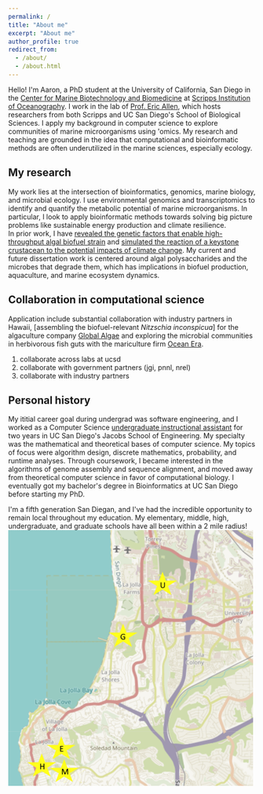 ```yaml
---
permalink: /
title: "About me"
excerpt: "About me"
author_profile: true
redirect_from: 
  - /about/
  - /about.html
---
```


Hello! I'm Aaron, a PhD student at the University of California, San Diego in the [Center for Marine Biotechnology and Biomedicine](https://scripps.ucsd.edu/cmbb) at [Scripps Institution of Oceanography](https://scripps.ucsd.edu/). I work in the lab of [Prof. Eric Allen](https://eallen.scrippsprofiles.ucsd.edu/), which hosts researchers from both Scripps and UC San Diego's School of Biological Sciences. I apply my background in computer science to explore communities of marine microorganisms using 'omics. My research and teaching are grounded in the idea that computational and bioinformatic methods are often underutilized in the marine sciences, especially ecology. 

My research
------
My work lies at the intersection of bioinformatics, genomics, marine biology, and microbial ecology. 
I use environmental genomics and transcriptomics to identify and quantify the metabolic potential of marine microorganisms. In particular,
I look to apply bioinformatic methods towards solving big picture problems like sustainable energy production and climate resilience.  
In prior work, I have [revealed the genetic factors that enable high-throughput algal biofuel strain](/publications/AlgaeGenome2021) and
[simulated the reaction of a keystone crustacean to the potential impacts of climate change](/publications/DaphniaPulicaria2022). 
My current and future dissertation work is centered around algal polysaccharides and the microbes that degrade them, which has implications in
biofuel production, aquaculture, and marine ecosystem dynamics.  

Collaboration in computational science
----
Application include substantial collaboration with industry partners in Hawaii, [assembling the biofuel-relevant <i>Nitzschia inconspicua</i>] for the algaculture company [Global Algae](https://www.globalgae.com/) and exploring the microbial communities in herbivorous fish guts with the mariculture firm [Ocean Era](http://ocean-era.com/). 

1. collaborate across labs at ucsd
2. collaborate with government partners (jgi, pnnl, nrel)
3. collaborate with industry partners

Personal history
------
My ititial career goal during undergrad was software engineering, and I worked as a Computer Science [undergraduate instructional assistant](/teaching/) for two years in UC San Diego's Jacobs School of Engineering. My specialty was the mathematical and theoretical bases of computer science. My topics of focus were algorithm design, discrete mathematics, probability, and runtime analyses. Through coursework, I became interested in the algorithms of genome assembly and sequence alignment, and moved away from theoretical computer science in favor of computational biology. I eventually got my bachelor's degree in Bioinformatics at UC San Diego before starting my PhD.

I'm a fifth generation San Diegan, and I've had the incredible opportunity to remain local throughout my education. My elementary, middle, high, undergraduate, and graduate schools have all been within a 2 mile radius!
![](images/map_schools.PNG)
